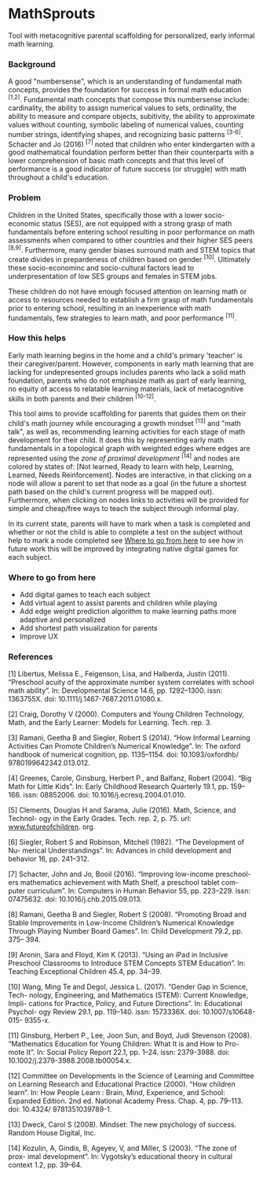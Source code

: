 # MathSprouts
Tool with metacognitive parental scaffolding for personalized, early informal math learning.

### Background
A good "numbersense", which is an understanding of fundamental math concepts, provides the foundation for success in formal math education <sup>[1,2]</sup>. Fundamental math concepts that compose this numbersense include: cardinality, the ability to assign numerical values to sets, ordinality, the ability to measure and compare objects, subitivity, the ability to approximate values without counting, symbolic labeling of numerical values, counting number strings, identifying shapes, and recognizing basic patterns <sup>[3-6]</sup>. Schacter and Jo (2016) <sup>[7]</sup> noted that children who enter kindergarten with a good mathematical foundation perform better than their counterparts with a lower comprehension of basic math concepts and that this level of performance is a good indicator of future success (or struggle) with math throughout a child's education.

### Problem
Children in the United States, specifically those with a lower socio-economic status (SES), are not equipped with a strong grasp of math fundamentals before entering school resulting in poor performance on math assessments when compared to other countries and their higher SES peers <sup>[8,9]</sup>. Furthermore, many gender biases surround math and STEM topics that create divides in prepardeness of children based on gender <sup>[10]</sup>. Ultimately these socio-econominc and socio-cultural factors lead to underpresentation of low SES groups and females in STEM jobs.

These children do not have enough focused attention on learning math or access to resources needed to establish a firm grasp of math fundamentals prior to entering school, resulting in an inexperience with math fundamentals, few strategies to learn math, and poor performance <sup>[11]</sup>.

### How this helps
Early math learning begins in the home and a child's primary 'teacher' is their caregiver/parent. However, components in early math learning that are lacking for undepresented groups includes parents who lack a solid math foundation, parents who do not emphasize math as part of early learning, no equity of access to relatable learning materials, lack of metacognitive skills in both parents and their children <sup>[10-12]</sup>. 

This tool aims to provide scaffolding for parents that guides them on their child's math journey while encouraging a growth mindset <sup>[13]</sup> and "math talk", as well as, recommending learning activities for each stage of math development for their child. It does this by representing early math fundamentals in a topological graph with weighted edges where edges are represented using the *zone of proximal development* <sup>[14]</sup> and nodes are colored by states of: [Not learned, Ready to learn with help, Learning, Learned, Needs Reinforcement]. Nodes are interactive, in that clicking on a node will allow a parent to set that node as a goal (in the future a shortest path based on the child's current progress will be mapped out). Furthermore, when clicking on nodes links to activities will be provided for simple and cheap/free ways to teach the subject through informal play.

In its current state, parents will have to mark when a task is completed and whether or not the child is able to complete a test on the subject without help to mark a node completed see [Where to go from here](#where-to-go-from-here) to see how in future work this will be improved by integrating native digital games for each subject.

### Where to go from here

- Add digital games to teach each subject
- Add virtual agent to assist parents and children while playing
- Add edge weight prediction algorithm to make learning paths more adaptive and personalized
- Add shortest path visualization for parents
- Improve UX 

### References


[1] Libertus, Melissa E., Feigenson, Lisa, and Halberda, Justin (2011). “Preschool acuity of the approximate number system correlates with school math
ability”. In: Developmental Science 14.6, pp. 1292–1300. issn: 1363755X. doi: 10.1111/j.1467-7687.2011.01080.x.

[2] Craig, Dorothy V (2000). Computers and Young Children Technology, Math, and the Early Learner: Models for Learning. Tech. rep. 3.

[3] Ramani, Geetha B and Siegler, Robert S (2014). “How Informal Learning Activities Can Promote Children’s Numerical Knowledge”. In: The oxford handbook of numerical cognition, pp. 1135–1154. doi: 10.1093/oxfordhb/ 9780199642342.013.012.

[4] Greenes, Carole, Ginsburg, Herbert P., and Balfanz, Robert (2004). “Big Math for Little Kids”. In: Early Childhood Research Quarterly 19.1, pp. 159– 166. issn: 08852006. doi: 10.1016/j.ecresq.2004.01.010.

[5] Clements, Douglas H and Sarama, Julie (2016). Math, Science, and Technol- ogy in the Early Grades. Tech. rep. 2, p. 75. url: www.futureofchildren. org.

[6] Siegler, Robert S and Robinson, Mitchell (1982). “The Development of Nu- merical Understandings”. In: Advances in child development and behavior 16, pp. 241–312.

[7] Schacter, John and Jo, Booil (2016). “Improving low-income preschool- ers mathematics achievement with Math Shelf, a preschool tablet com- puter curriculum”. In: Computers in Human Behavior 55, pp. 223–229. issn: 07475632. doi: 10.1016/j.chb.2015.09.013.

[8] Ramani, Geetha B and Siegler, Robert S (2008). “Promoting Broad and Stable Improvements in Low-Income Children’s Numerical Knowledge Through Playing Number Board Games”. In: Child Development 79.2, pp. 375– 394.

[9] Aronin, Sara and Floyd, Kim K (2013). “Using an iPad in Inclusive Preschool Classrooms to Introduce STEM Concepts STEM Education”. In: Teaching Exceptional Children 45.4, pp. 34–39.

[10] Wang, Ming Te and Degol, Jessica L. (2017). “Gender Gap in Science, Tech- nology, Engineering, and Mathematics (STEM): Current Knowledge, Impli- cations for Practice, Policy, and Future Directions”. In: Educational Psychol- ogy Review 29.1, pp. 119–140. issn: 1573336X. doi: 10.1007/s10648-015- 9355-x.

[11] Ginsburg, Herbert P., Lee, Joon Sun, and Boyd, Judi Stevenson (2008). “Mathematics Education for Young Children: What It is and How to Pro- mote It”. In: Social Policy Report 22.1, pp. 1–24. issn: 2379-3988. doi: 10.1002/j.2379-3988.2008.tb00054.x.

[12] Committee on Developments in the Science of Learning and Committee on Learning Research and Educational Practice (2000). “How children learn”. In: How People Learn : Brain, Mind, Experience, and School: Expanded Edition. 2nd ed. National Academy Press. Chap. 4, pp. 79–113. doi: 10.4324/ 9781351039789-1.

[13] Dweck, Carol S (2008). Mindset: The new psychology of success. Random House Digital, Inc.

[14] Kozulin, A, Gindis, B, Ageyev, V, and Miller, S (2003). “The zone of prox- imal development”. In: Vygotsky’s educational theory in cultural context 1.2, pp. 39–64.
